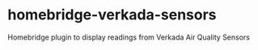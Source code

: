 # homebridge-verkada-sensors
 Homebridge plugin to display readings from Verkada Air Quality Sensors
